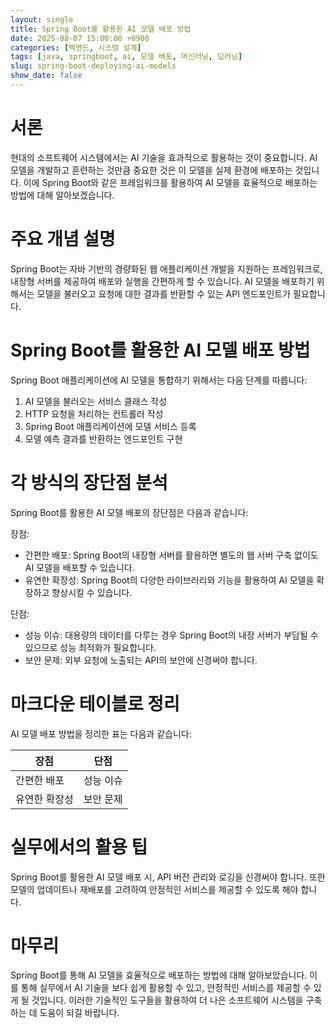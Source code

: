 ```yaml
---
layout: single
title: Spring Boot를 활용한 AI 모델 배포 방법
date: 2025-08-07 15:00:00 +0900
categories: [백엔드, 시스템 설계]
tags: [java, springboot, ai, 모델 배포, 머신러닝, 딥러닝]
slug: spring-boot-deploying-ai-models
show_date: false
---
```


# 서론
현대의 소프트웨어 시스템에서는 AI 기술을 효과적으로 활용하는 것이 중요합니다. AI 모델을 개발하고 훈련하는 것만큼 중요한 것은 이 모델을 실제 환경에 배포하는 것입니다. 이에 Spring Boot와 같은 프레임워크를 활용하여 AI 모델을 효율적으로 배포하는 방법에 대해 알아보겠습니다.

# 주요 개념 설명
Spring Boot는 자바 기반의 경량화된 웹 애플리케이션 개발을 지원하는 프레임워크로, 내장형 서버를 제공하여 배포와 실행을 간편하게 할 수 있습니다. AI 모델을 배포하기 위해서는 모델을 불러오고 요청에 대한 결과를 반환할 수 있는 API 엔드포인트가 필요합니다.

# Spring Boot를 활용한 AI 모델 배포 방법
Spring Boot 애플리케이션에 AI 모델을 통합하기 위해서는 다음 단계를 따릅니다:
1. AI 모델을 불러오는 서비스 클래스 작성
2. HTTP 요청을 처리하는 컨트롤러 작성
3. Spring Boot 애플리케이션에 모델 서비스 등록
4. 모델 예측 결과를 반환하는 엔드포인트 구현

# 각 방식의 장단점 분석
Spring Boot를 활용한 AI 모델 배포의 장단점은 다음과 같습니다:

장점:
- 간편한 배포: Spring Boot의 내장형 서버를 활용하면 별도의 웹 서버 구축 없이도 AI 모델을 배포할 수 있습니다.
- 유연한 확장성: Spring Boot의 다양한 라이브러리와 기능을 활용하여 AI 모델을 확장하고 향상시킬 수 있습니다.

단점:
- 성능 이슈: 대용량의 데이터를 다루는 경우 Spring Boot의 내장 서버가 부담될 수 있으므로 성능 최적화가 필요합니다.
- 보안 문제: 외부 요청에 노출되는 API의 보안에 신경써야 합니다.

# 마크다운 테이블로 정리
AI 모델 배포 방법을 정리한 표는 다음과 같습니다:

| 장점           | 단점              |
|---------------|------------------|
| 간편한 배포    | 성능 이슈         |
| 유연한 확장성  | 보안 문제         |

# 실무에서의 활용 팁
Spring Boot를 활용한 AI 모델 배포 시, API 버전 관리와 로깅을 신경써야 합니다. 또한 모델의 업데이트나 재배포를 고려하여 안정적인 서비스를 제공할 수 있도록 해야 합니다.

# 마무리
Spring Boot를 통해 AI 모델을 효율적으로 배포하는 방법에 대해 알아보았습니다. 이를 통해 실무에서 AI 기술을 보다 쉽게 활용할 수 있고, 안정적인 서비스를 제공할 수 있게 될 것입니다. 이러한 기술적인 도구들을 활용하여 더 나은 소프트웨어 시스템을 구축하는 데 도움이 되길 바랍니다.